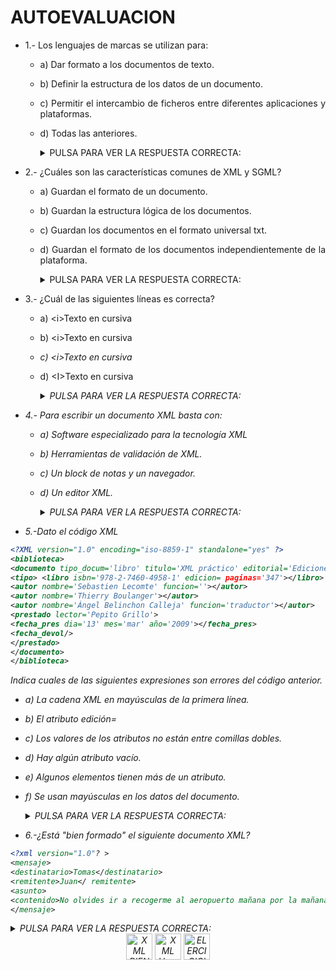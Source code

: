 <div align="justify">

# AUTOEVALUACION

- 1.- Los lenguajes de marcas se utilizan para:
  - a) Dar formato a los documentos de texto.
  - b) Definir la estructura de los datos de un documento.
  - c) Permitir el intercambio de ficheros entre diferentes aplicaciones y plataformas.
  - d) Todas las anteriores.

	<details>
	  <summary>PULSA PARA VER LA RESPUESTA CORRECTA:</summary>

	  __Opción d__

	</details>

- 2.- ¿Cuáles son las características comunes de XML y SGML?
  - a) Guardan el formato de un documento.
  - b) Guardan la estructura lógica de los documentos.
  - c) Guardan los documentos en el formato universal txt.
  - d) Guardan el formato de los documentos independientemente de la plataforma.

	<details>
	  <summary>PULSA PARA VER LA RESPUESTA CORRECTA:</summary>

	  __Opción b__

	</details>

- 3.- ¿Cuál de las siguientes líneas es correcta?
  - a) \<i>Texto en cursiva
  - b) \<i>Texto en cursiva<i>
  - c) \<i>Texto en cursiva</i>
  - d) \<I>Texto en cursiva<I>

  	<details>
	  <summary>PULSA PARA VER LA RESPUESTA CORRECTA:</summary>

	  __Opción c__

	</details>

- 4.- Para escribir un documento XML basta con:
  - a) Software especializado para la tecnología XML
  - b) Herramientas de validación de XML.
  - c) Un block de notas y un navegador.
  - d) Un editor XML.

	<details>
	  <summary>PULSA PARA VER LA RESPUESTA CORRECTA:</summary>

	  __Opción d__

	</details>

- 5.-Dato el código XML

```xml
<?XML version="1.0" encoding="iso-8859-1" standalone="yes" ?>
<biblioteca>
<documento tipo_docum='libro' titulo='XML práctico' editorial='Ediciones Eni'>
<tipo> <libro isbn='978-2-7460-4958-1' edicion= paginas='347'></libro> </tipo>
<autor nombre='Sebastien Lecomte' funcion=''></autor>
<autor nombre='Thierry Boulanger'></autor>
<autor nombre='Ángel Belinchon Calleja' funcion='traductor'></autor>
<prestado lector='Pepito Grillo'>
<fecha_pres dia='13' mes='mar' año='2009'></fecha_pres>
<fecha_devol/>
</prestado>
</documento>
</biblioteca>  	
```
 Indica cuales de las siguientes expresiones son errores del código anterior.
  - a) La cadena XML en mayúsculas de la primera línea.
  - b) El atributo edición=
  - c) Los valores de los atributos no están entre comillas dobles.
  - d) Hay algún atributo vacío.
  - e) Algunos elementos tienen más de un atributo.
  - f) Se usan mayúsculas en los datos del documento.

	<details>
	  <summary>PULSA PARA VER LA RESPUESTA CORRECTA:</summary>

	  __Opción a y b__

	</details>

- 6.-¿Está "bien formado" el siguiente documento XML?

```xml
<?xml version="1.0"? >
<mensaje>
<destinatario>Tomas</destinatario>
<remitente>Juan</ remitente>
<asunto>
<contenido>No olvides ir a recogerme al aeropuerto mañana por la mañana!</contenido>
</mensaje>
```

<details>
	  <summary>PULSA PARA VER LA RESPUESTA CORRECTA:</summary>

	  __RESPUESTA CORRECTA:  No está "bien formado", porque hay un espacio entre ? y > de la primera línea. Además el cierre de la etiqueta remitente tiene un espacio después de la barra /. Y la etiqueta asunto no está cerrada.__
</details>



</div>

<div align="center">
    <a href="XML_BIEN_FORMADOS.md"><img src="../../img/before.png" alt="XML BIEN FORMADOS" style="width:42px;height:42px;"></a>
    <a href="README.md"><img src="../../img/home.png" alt="XML Home" style="width:42px;height:42px;"></a>
    <a href="EJERCICIOS_RESUELTOS.md"><img src="../../img/next.png" alt="ELERCICICIOS RESUELTOS" style="width:42px;height:42px;">
</div>
